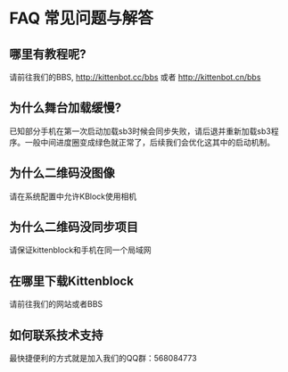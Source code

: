 # FAQ 常见问题与解答


## 哪里有教程呢?
请前往我们的BBS, http://kittenbot.cc/bbs 或者 http://kittenbot.cn/bbs

## 为什么舞台加载缓慢?
已知部分手机在第一次启动加载sb3时候会同步失败，请后退并重新加载sb3程序。一般中间进度圈变成绿色就正常了，后续我们会优化这其中的启动机制。

## 为什么二维码没图像
请在系统配置中允许KBlock使用相机

## 为什么二维码没同步项目
请保证kittenblock和手机在同一个局域网

## 在哪里下载Kittenblock
请前往我们的网站或者BBS

## 如何联系技术支持
最快捷便利的方式就是加入我们的QQ群：568084773
